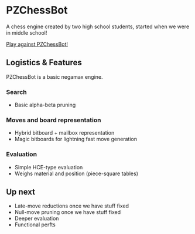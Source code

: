 # PZChessBot

A chess engine created by two high school students, started when we were in middle school!

[Play against PZChessBot!](https://lichess.org/@/PZChessBot)

## Logistics & Features

PZChessBot is a basic negamax engine.

### Search

- Basic alpha-beta pruning

### Moves and board representation

- Hybrid bitboard + mailbox representation
- Magic bitboards for lightning fast move generation

### Evaluation

- Simple HCE-type evaluation
- Weighs material and position (piece-square tables)

## Up next

- Late-move reductions once we have stuff fixed
- Null-move pruning once we have stuff fixed
- Deeper evaluation
- Functional perfts